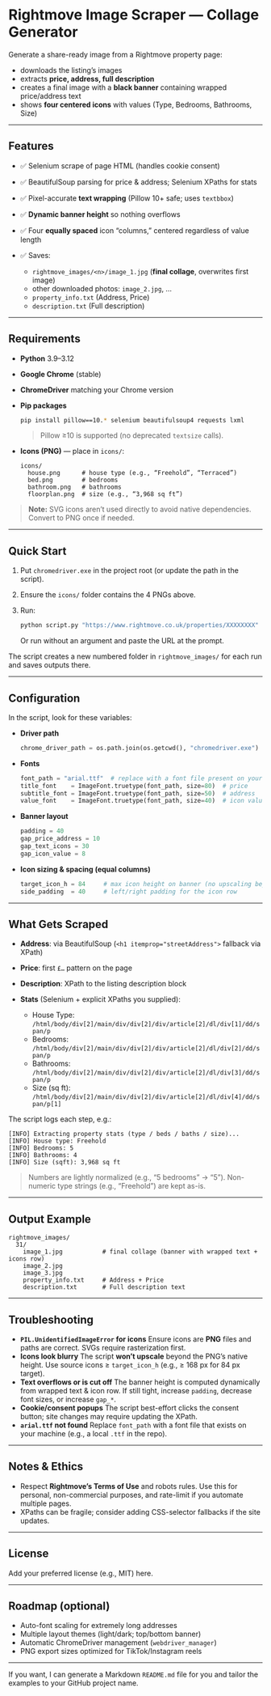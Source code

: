 # Rightmove Image Scraper — Collage Generator

Generate a share-ready image from a Rightmove property page:

* downloads the listing’s images
* extracts **price, address, full description**
* creates a final image with a **black banner** containing wrapped price/address text
* shows **four centered icons** with values (Type, Bedrooms, Bathrooms, Size)

---

## Features

* ✅ Selenium scrape of page HTML (handles cookie consent)
* ✅ BeautifulSoup parsing for price & address; Selenium XPaths for stats
* ✅ Pixel-accurate **text wrapping** (Pillow 10+ safe; uses `textbbox`)
* ✅ **Dynamic banner height** so nothing overflows
* ✅ Four **equally spaced** icon “columns,” centered regardless of value length
* ✅ Saves:

  * `rightmove_images/<n>/image_1.jpg` (**final collage**, overwrites first image)
  * other downloaded photos: `image_2.jpg`, …
  * `property_info.txt` (Address, Price)
  * `description.txt` (Full description)

---

## Requirements

* **Python** 3.9–3.12

* **Google Chrome** (stable)

* **ChromeDriver** matching your Chrome version

* **Pip packages**

  ```bash
  pip install pillow==10.* selenium beautifulsoup4 requests lxml
  ```

  > Pillow ≥10 is supported (no deprecated `textsize` calls).

* **Icons (PNG)** — place in `icons/`:

  ```
  icons/
    house.png      # house type (e.g., “Freehold”, “Terraced”)
    bed.png        # bedrooms
    bathroom.png   # bathrooms
    floorplan.png  # size (e.g., “3,968 sq ft”)
  ```

> **Note:** SVG icons aren’t used directly to avoid native dependencies. Convert to PNG once if needed.

---

## Quick Start

1. Put `chromedriver.exe` in the project root (or update the path in the script).
2. Ensure the `icons/` folder contains the 4 PNGs above.
3. Run:

   ```bash
   python script.py "https://www.rightmove.co.uk/properties/XXXXXXXX"
   ```

   Or run without an argument and paste the URL at the prompt.

The script creates a new numbered folder in `rightmove_images/` for each run and saves outputs there.

---

## Configuration

In the script, look for these variables:

* **Driver path**

  ```python
  chrome_driver_path = os.path.join(os.getcwd(), "chromedriver.exe")
  ```
* **Fonts**

  ```python
  font_path = "arial.ttf"  # replace with a font file present on your system
  title_font    = ImageFont.truetype(font_path, size=80)  # price
  subtitle_font = ImageFont.truetype(font_path, size=50)  # address
  value_font    = ImageFont.truetype(font_path, size=40)  # icon values
  ```
* **Banner layout**

  ```python
  padding = 40
  gap_price_address = 10
  gap_text_icons = 30
  gap_icon_value = 8
  ```
* **Icon sizing & spacing (equal columns)**

  ```python
  target_icon_h = 84     # max icon height on banner (no upscaling beyond source)
  side_padding  = 40     # left/right padding for the icon row
  ```

---

## What Gets Scraped

* **Address**: via BeautifulSoup (`<h1 itemprop="streetAddress">` fallback via XPath)
* **Price**: first `£…` pattern on the page
* **Description**: XPath to the listing description block
* **Stats** (Selenium + explicit XPaths you supplied):

  * House Type: `/html/body/div[2]/main/div/div[2]/div/article[2]/dl/div[1]/dd/span/p`
  * Bedrooms:   `/html/body/div[2]/main/div/div[2]/div/article[2]/dl/div[2]/dd/span/p`
  * Bathrooms:  `/html/body/div[2]/main/div/div[2]/div/article[2]/dl/div[3]/dd/span/p`
  * Size (sq ft): `/html/body/div[2]/main/div/div[2]/div/article[2]/dl/div[4]/dd/span/p[1]`

The script logs each step, e.g.:

```
[INFO] Extracting property stats (type / beds / baths / size)...
[INFO] House type: Freehold
[INFO] Bedrooms: 5
[INFO] Bathrooms: 4
[INFO] Size (sqft): 3,968 sq ft
```

> Numbers are lightly normalized (e.g., “5 bedrooms” → “5”). Non-numeric type strings (e.g., “Freehold”) are kept as-is.

---

## Output Example

```
rightmove_images/
  31/
    image_1.jpg           # final collage (banner with wrapped text + icons row)
    image_2.jpg
    image_3.jpg
    property_info.txt     # Address + Price
    description.txt       # Full description text
```

---

## Troubleshooting

* **`PIL.UnidentifiedImageError` for icons**
  Ensure icons are **PNG** files and paths are correct. SVGs require rasterization first.
* **Icons look blurry**
  The script **won’t upscale** beyond the PNG’s native height. Use source icons ≥ `target_icon_h` (e.g., ≥ 168 px for 84 px target).
* **Text overflows or is cut off**
  The banner height is computed dynamically from wrapped text & icon row. If still tight, increase `padding`, decrease font sizes, or increase `gap_*`.
* **Cookie/consent popups**
  The script best-effort clicks the consent button; site changes may require updating the XPath.
* **`arial.ttf` not found**
  Replace `font_path` with a font file that exists on your machine (e.g., a local `.ttf` in the repo).

---

## Notes & Ethics

* Respect **Rightmove’s Terms of Use** and robots rules. Use this for personal, non-commercial purposes, and rate-limit if you automate multiple pages.
* XPaths can be fragile; consider adding CSS-selector fallbacks if the site updates.

---

## License

Add your preferred license (e.g., MIT) here.

---

## Roadmap (optional)

* Auto-font scaling for extremely long addresses
* Multiple layout themes (light/dark; top/bottom banner)
* Automatic ChromeDriver management (`webdriver_manager`)
* PNG export sizes optimized for TikTok/Instagram reels

---

If you want, I can generate a Markdown `README.md` file for you and tailor the examples to your GitHub project name.
